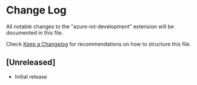 # Change Log
All notable changes to the "azure-iot-development" extension will be documented in this file.

Check [Keep a Changelog](http://keepachangelog.com/) for recommendations on how to structure this file.

## [Unreleased]
- Initial release